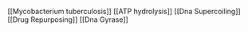 [[Mycobacterium tuberculosis]]
[[ATP hydrolysis]]
[[Dna Supercoiling]]
[[Drug Repurposing]]
[[Dna Gyrase]]
